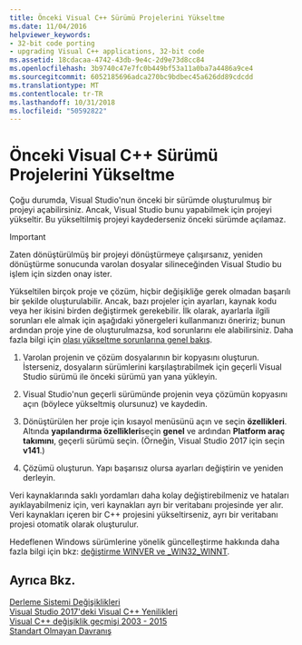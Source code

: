 ```yaml
---
title: Önceki Visual C++ Sürümü Projelerini Yükseltme
ms.date: 11/04/2016
helpviewer_keywords:
- 32-bit code porting
- upgrading Visual C++ applications, 32-bit code
ms.assetid: 18cdacaa-4742-43db-9e4c-2d9e73d8cc84
ms.openlocfilehash: 3b9740c47e7fc0b449bf53a11a0ba7a4486a9ce4
ms.sourcegitcommit: 6052185696adca270bc9bdbec45a626dd89cdcdd
ms.translationtype: MT
ms.contentlocale: tr-TR
ms.lasthandoff: 10/31/2018
ms.locfileid: "50592822"
---
```

# <a name="upgrading-projects-from-earlier-versions-of-visual-c"></a>Önceki Visual C++ Sürümü Projelerini Yükseltme

Çoğu durumda, Visual Studio'nun önceki bir sürümde oluşturulmuş bir projeyi açabilirsiniz. Ancak, Visual Studio bunu yapabilmek için projeyi yükseltir. Bu yükseltilmiş projeyi kaydederseniz önceki sürümde açılamaz.

> [!IMPORTANT]
> Zaten dönüştürülmüş bir projeyi dönüştürmeye çalışırsanız, yeniden dönüştürme sonucunda varolan dosyalar silineceğinden Visual Studio bu işlem için sizden onay ister.

Yükseltilen birçok proje ve çözüm, hiçbir değişikliğe gerek olmadan başarılı bir şekilde oluşturulabilir. Ancak, bazı projeler için ayarları, kaynak kodu veya her ikisini birden değiştirmek gerekebilir. İlk olarak, ayarlarla ilgili sorunları ele almak için aşağıdaki yönergeleri kullanmanızı öneririz; bunun ardından proje yine de oluşturulmazsa, kod sorunlarını ele alabilirsiniz. Daha fazla bilgi için [olası yükseltme sorunlarına genel bakış](../porting/overview-of-potential-upgrade-issues-visual-cpp.md).

1. Varolan projenin ve çözüm dosyalarının bir kopyasını oluşturun. İsterseniz, dosyaların sürümlerini karşılaştırabilmek için geçerli Visual Studio sürümü ile önceki sürümü yan yana yükleyin.

2. Visual Studio'nun geçerli sürümünde projenin veya çözümün kopyasını açın (böylece yükseltmiş olursunuz) ve kaydedin.

3. Dönüştürülen her proje için kısayol menüsünü açın ve seçin **özellikleri**. Altında **yapılandırma özellikleri**seçin **genel** ve ardından **Platform araç takımını**, geçerli sürümü seçin. (Örneğin, Visual Studio 2017 için seçin **v141**.)

4. Çözümü oluşturun. Yapı başarısız olursa ayarları değiştirin ve yeniden derleyin.

Veri kaynaklarında saklı yordamları daha kolay değiştirebilmeniz ve hataları ayıklayabilmeniz için, veri kaynakları ayrı bir veritabanı projesinde yer alır. Veri kaynakları içeren bir C++ projesini yükseltirseniz, ayrı bir veritabanı projesi otomatik olarak oluşturulur.

Hedeflenen Windows sürümlerine yönelik güncelleştirme hakkında daha fazla bilgi için bkz: [değiştirme WINVER ve _WIN32_WINNT](../porting/modifying-winver-and-win32-winnt.md).

## <a name="see-also"></a>Ayrıca Bkz.

[Derleme Sistemi Değişiklikleri](../build/build-system-changes.md)<br/>
[Visual Studio 2017'deki Visual C++ Yenilikleri](../what-s-new-for-visual-cpp-in-visual-studio.md)<br/>
[Visual C++ değişiklik geçmişi 2003 - 2015](../porting/visual-cpp-change-history-2003-2015.md)<br/>
[Standart Olmayan Davranış](../cpp/nonstandard-behavior.md)